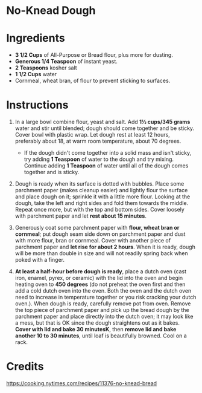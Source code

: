 # No-Knead Dough

# Ingredients

* **3 1/2 Cups** of All-Purpose or Bread flour, plus more for dusting.
* **Generous 1/4 Teaspoon** of instant yeast.
* **2 Teaspoons** kosher salt
* **1 1/2 Cups** water
* Cornmeal, wheat bran, of flour to prevent sticking to surfaces.

# Instructions

1. In a large bowl combine flour, yeast and salt. Add **1½ cups/345 grams** water and stir until blended; dough should come together and be sticky. Cover bowl with plastic wrap. Let dough rest at least 12 hours, preferably about 18, at warm room temperature, about 70 degrees.
   * If the dough didn't come together into a solid mass and isn't sticky, try adding **1 Teaspoon** of water to the dough and try mixing. Continue adding **1 Teaspoon** of water until all of the dough comes together and is sticky.

1. Dough is ready when its surface is dotted with bubbles. Place some parchment paper (makes cleanup easier) and lightly flour the surface and place dough on it; sprinkle it with a little more flour. Looking at the dough, take the left and right sides and fold them towards the middle. Repeat once more, but with the top and bottom sides. Cover loosely with parchment paper and let **rest about 15 minutes**.

1. Generously coat some parchment paper with **flour, wheat bran or cornmeal**; put dough seam side down on parchment paper and dust with more flour, bran or cornmeal. Cover with another piece of parchment paper and **let rise for about 2 hours**. When it is ready, dough will be more than double in size and will not readily spring back when poked with a finger.

1. **At least a half-hour before dough is ready**, place a dutch oven (cast iron, enamel, pyrex, or ceramic) with the lid into the oven and begin heating oven to **450 degrees** (do not preheat the oven first and then add a cold dutch oven into the oven. Both the oven and the dutch oven need to increase in temperature together or you risk cracking your dutch oven.). When dough is ready, carefully remove pot from oven. Remove the top piece of parchment paper and pick up the bread dough by the parchment paper and place directly into the dutch oven; it may look like a mess, but that is OK since the dough straightens out as it bakes. **Cover with lid and bake 30 minutesK**, then **remove lid and bake another 10 to 30 minutes**, until loaf is beautifully browned. Cool on a rack.

# Credits

https://cooking.nytimes.com/recipes/11376-no-knead-bread